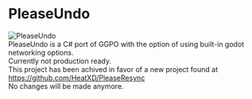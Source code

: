 # PleaseUndo

![PleaseUndo](https://github.com/HeatXD/PleaseUndo/actions/workflows/dotnet.yml/badge.svg) \
PleaseUndo is a C# port of GGPO with the option of using built-in godot networking options.\
Currently not production ready. \
This project has been achived in favor of a new project found at https://github.com/HeatXD/PleaseResync \
No changes will be made anymore.
